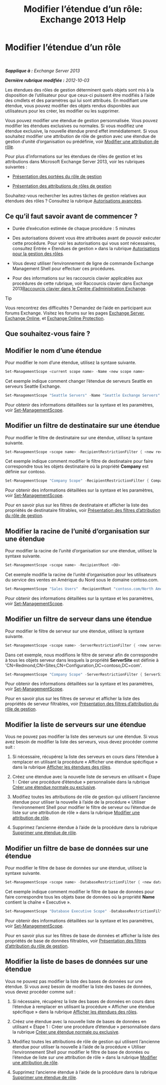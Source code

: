 ﻿---
title: 'Modifier l’étendue d’un rôle: Exchange 2013 Help'
TOCTitle: Modifier l’étendue d’un rôle
ms:assetid: 9180e1e0-c352-4ccd-8da6-885a2e309867
ms:mtpsurl: https://technet.microsoft.com/fr-fr/library/Dd298145(v=EXCHG.150)
ms:contentKeyID: 50478718
ms.date: 05/23/2018
mtps_version: v=EXCHG.150
ms.translationtype: MT
---

# Modifier l’étendue d’un rôle

 

_**Sapplique à :** Exchange Server 2013_

_**Dernière rubrique modifiée :** 2012-10-03_

Les étendues des rôles de gestion déterminent quels objets sont mis à la disposition de l’utilisateur pour que ceux-ci puissent être modifiés à l’aide des cmdlets et des paramètres qui lui sont attribués. En modifiant une étendue, vous pouvez modifier des objets rendus disponibles aux utilisateurs pour les créer, les modifier ou les supprimer.

Vous pouvez modifier une étendue de gestion personnalisée. Vous pouvez modifier les étendues exclusives ou normales. Si vous modifiez une étendue exclusive, la nouvelle étendue prend effet immédiatement. Si vous souhaitez modifier une attribution de rôle de gestion avec une étendue de gestion d’unité d’organisation ou prédéfinie, voir [Modifier une attribution de rôle](change-a-role-assignment-exchange-2013-help.md).

Pour plus d’informations sur les étendues de rôles de gestion et les attributions dans Microsoft Exchange Server 2013, voir les rubriques suivantes :

  - [Présentation des portées du rôle de gestion](understanding-management-role-scopes-exchange-2013-help.md)

  - [Présentation des attributions de rôles de gestion](understanding-management-role-assignments-exchange-2013-help.md)

Souhaitez-vous rechercher les autres tâches de gestion relatives aux étendues des rôles ? Consultez la rubrique [Autorisations avancées](advanced-permissions-exchange-2013-help.md).

## Ce qu’il faut savoir avant de commencer ?

  - Durée d’exécution estimée de chaque procédure : 5 minutes

  - Des autorisations doivent vous être attribuées avant de pouvoir exécuter cette procédure. Pour voir les autorisations qui vous sont nécessaires, consultez Entrée « Étendues de gestion » dans la rubrique [Autorisations pour la gestion des rôles](role-management-permissions-exchange-2013-help.md).

  - Vous devez utiliser l’environnement de ligne de commande Exchange Management Shell pour effectuer ces procédures.

  - Pour des informations sur les raccourcis clavier applicables aux procédures de cette rubrique, voir Raccourcis clavier dans Exchange 2013[Raccourcis clavier dans le Centre d’administration Exchange](keyboard-shortcuts-in-the-exchange-admin-center-exchange-online-protection-help.md).

> [!TIP]
> Vous rencontrez des difficultés ? Demandez de l’aide en participant aux forums Exchange. Visitez les forums sur les pages <a href="https://go.microsoft.com/fwlink/p/?linkid=60612">Exchange Server</a>, <a href="https://go.microsoft.com/fwlink/p/?linkid=267542">Exchange Online</a>, et <a href="https://go.microsoft.com/fwlink/p/?linkid=285351">Exchange Online Protection</a>.


## Que souhaitez-vous faire ?

## Modifier le nom d’une étendue

Pour modifier le nom d’une étendue, utilisez la syntaxe suivante.

```powershell
Set-ManagementScope <current scope name> -Name <new scope name>
```

Cet exemple indique comment changer l’étendue de serveurs Seattle en serveurs Seattle Exchange.

```powershell
Set-ManagementScope "Seattle Servers" -Name "Seattle Exchange Servers"
```

Pour obtenir des informations détaillées sur la syntaxe et les paramètres, voir [Set-ManagementScope](https://technet.microsoft.com/fr-fr/library/dd297996\(v=exchg.150\)).

## Modifier un filtre de destinataire sur une étendue

Pour modifier le filtre de destinataire sur une étendue, utilisez la syntaxe suivante.

```powershell
Set-ManagementScope <scope name> -RecipientRestrictionFilter { <new recipient filter> }
```

Cet exemple indique comment modifier le filtre de destinataire pour faire correspondre tous les objets destinataire où la propriété **Company** est définie sur contoso.

```powershell
Set-ManagementScope "Company Scope" -RecipientRestrictionFilter { Company -eq 'contoso' }
```

Pour obtenir des informations détaillées sur la syntaxe et les paramètres, voir [Set-ManagementScope](https://technet.microsoft.com/fr-fr/library/dd297996\(v=exchg.150\)).

Pour en savoir plus sur les filtres de destinataire et afficher la liste des propriétés de destinataire filtrables, voir [Présentation des filtres d’attribution du rôle de gestion](understanding-management-role-scope-filters-exchange-2013-help.md).

## Modifier la racine de l’unité d’organisation sur une étendue

Pour modifier la racine de l’unité d’organisation sur une étendue, utilisez la syntaxe suivante.

```powershell
Set-ManagementScope <scope name> -RecipientRoot <OU>
```

Cet exemple modifie la racine de l’unité d’organisation pour les utilisateurs du service des ventes en Amérique du Nord sous le domaine contoso.com.

```powershell
Set-ManagementScope "Sales Users" -RecipientRoot "contoso.com/North America/Sales"
```

Pour obtenir des informations détaillées sur la syntaxe et les paramètres, voir [Set-ManagementScope](https://technet.microsoft.com/fr-fr/library/dd297996\(v=exchg.150\)).

## Modifier un filtre de serveur dans une étendue

Pour modifier le filtre de serveur sur une étendue, utilisez la syntaxe suivante.

```powershell
Set-ManagementScope <scope name> -ServerRestrictionFilter { <new server filter> }
```

Dans cet exemple, nous modifions le filtre de serveur afin de correspondre à tous les objets serveur dans lesquels la propriété **ServerSite** est définie à 'CN=Redmond,CN=Sites,CN=Configuration,DC=contoso,DC=com'.

```powershell
Set-ManagementScope "Company Scope" -ServerRestrictionFilter { ServerSite -eq 'CN=Redmond,CN=Sites,CN=Configuration,DC=contoso,DC=com' }
```

Pour obtenir des informations détaillées sur la syntaxe et les paramètres, voir [Set-ManagementScope](https://technet.microsoft.com/fr-fr/library/dd297996\(v=exchg.150\)).

Pour en savoir plus sur les filtres de serveur et afficher la liste des propriétés de serveur filtrables, voir [Présentation des filtres d’attribution du rôle de gestion](understanding-management-role-scope-filters-exchange-2013-help.md).

## Modifier la liste de serveurs sur une étendue

Vous ne pouvez pas modifier la liste des serveurs sur une étendue. Si vous avez besoin de modifier la liste des serveurs, vous devez procéder comme suit :

1.  Si nécessaire, récupérez la liste des serveurs en cours dans l’étendue à remplacer en utilisant la procédure « Afficher une étendue spécifique » dans la rubrique [Afficher les étendues des rôles](view-role-scopes-exchange-2013-help.md).

2.  Créez une étendue avec la nouvelle liste de serveurs en utilisant « Étape 1 : Créer une procédure d’étendue » personnalisée dans la rubrique [Créer une étendue normale ou exclusive](create-a-regular-or-exclusive-scope-exchange-2013-help.md).

3.  Modifiez toutes les attributions de rôle de gestion qui utilisent l’ancienne étendue pour utiliser la nouvelle à l’aide de la procédure « Utiliser l’environnement Shell pour modifier le filtre de serveur ou l’étendue de liste sur une attribution de rôle » dans la rubrique [Modifier une attribution de rôle](change-a-role-assignment-exchange-2013-help.md).

4.  Supprimez l’ancienne étendue à l’aide de la procédure dans la rubrique [Supprimer une étendue de rôle](remove-a-role-scope-exchange-2013-help.md).

## Modifier un filtre de base de données sur une étendue

Pour modifier le filtre de base de données sur une étendue, utilisez la syntaxe suivante.

```powershell
Set-ManagementScope <scope name> -DatabaseRestrictionFilter { <new database filter> }
```

Cet exemple indique comment modifier le filtre de base de données pour faire correspondre tous les objets base de données où la propriété **Name** contient la chaîne « Executive ».

```powershell
Set-ManagementScope "Database Executive Scope" -DatabaseRestrictionFilter { Name -Like "*Executive*" }
```

Pour obtenir des informations détaillées sur la syntaxe et les paramètres, voir [Set-ManagementScope](https://technet.microsoft.com/fr-fr/library/dd297996\(v=exchg.150\)).

Pour en savoir plus sur les filtres de base de données et afficher la liste des propriétés de base de données filtrables, voir [Présentation des filtres d’attribution du rôle de gestion](understanding-management-role-scope-filters-exchange-2013-help.md).

## Modifier la liste de bases de données sur une étendue

Vous ne pouvez pas modifier la liste des bases de données sur une étendue. Si vous avez besoin de modifier la liste des bases de données, vous devez procéder comme suit :

1.  Si nécessaire, récupérez la liste des bases de données en cours dans l’étendue à remplacer en utilisant la procédure « Afficher une étendue spécifique » dans la rubrique [Afficher les étendues des rôles](view-role-scopes-exchange-2013-help.md).

2.  Créez une étendue avec la nouvelle liste de bases de données en utilisant « Étape 1 : Créer une procédure d’étendue » personnalisée dans la rubrique [Créer une étendue normale ou exclusive](create-a-regular-or-exclusive-scope-exchange-2013-help.md).

3.  Modifiez toutes les attributions de rôle de gestion qui utilisent l’ancienne étendue pour utiliser la nouvelle à l’aide de la procédure « Utiliser l’environnement Shell pour modifier le filtre de base de données ou l’étendue de liste sur une attribution de rôle » dans la rubrique [Modifier une attribution de rôle](change-a-role-assignment-exchange-2013-help.md).

4.  Supprimez l’ancienne étendue à l’aide de la procédure dans la rubrique [Supprimer une étendue de rôle](remove-a-role-scope-exchange-2013-help.md).

